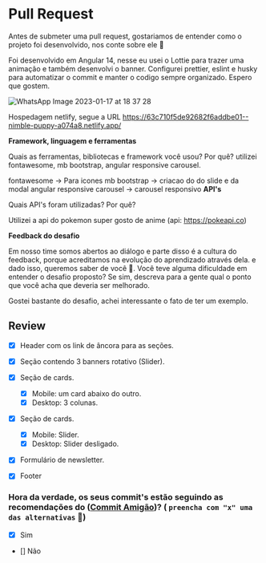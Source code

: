 # Pull Request
Antes de submeter uma pull request, gostariamos de entender como o projeto foi desenvolvido, nos conte sobre ele :slightly_smiling_face:

Foi desenvolvido em Angular 14, nesse eu usei o Lottie para trazer uma animação e também desenvolvi o banner. Configurei prettier, eslint e husky para automatizar o commit e manter o codigo sempre organizado. Espero que gostem. 

![WhatsApp Image 2023-01-17 at 18 37 28](https://user-images.githubusercontent.com/83844132/213017760-e7f75173-f380-4beb-8708-0464e46167cc.jpeg)


Hospedagem netlify, segue a URL https://63c710f5de92682f6addbe01--nimble-puppy-a074a8.netlify.app/

<b> Framework, linguagem e ferramentas </b>

Quais as ferramentas, bibliotecas e framework você usou? Por quê?
utilizei fontawesome, mb bootstrap, angular responsive carousel.

fontawesome -> Para icones
mb bootstrap -> criacao do do slide e da modal
angular responsive carousel -> carousel responsivo
<b> API's </b>

Quais API's foram utilizadas? Por quê? 

Utilizei a api do pokemon super gosto de anime (api: https://pokeapi.co)

<b> Feedback do desafio </b>

Em nosso time somos abertos ao diálogo e parte disso é a cultura do feedback, porque acreditamos na evolução do aprendizado através dela.
e dado isso, queremos saber de você :slightly_smiling_face:.
Você teve alguma dificuldade em entender o desafio proposto? Se sim, descreva para a gente qual o ponto que você acha que deveria ser melhorado.

Gostei bastante do desafio, achei interessante o fato de ter um exemplo.


## Review

- [x] Header com os link de âncora para as seções.
- [x] Seção contendo 3 banners rotativo (Slider).
- [x] Seção de cards.
  - [x] Mobile: um card abaixo do outro.
  - [x] Desktop: 3 colunas.
- [x] Seção de cards.
  - [x] Mobile: Slider.
  - [x] Desktop: Slider desligado.
- [x] Formulário de newsletter.
- [x] Footer


    
### Hora da verdade, os seus commit's estão seguindo as recomendações do ([Commit Amigão](https://github.com/agenciafmd/frontend-vagas/#entrega))? ( `preencha com "x" uma das alternativas` :monocle_face:)
 - [x] Sim <br>
 - [] Não


